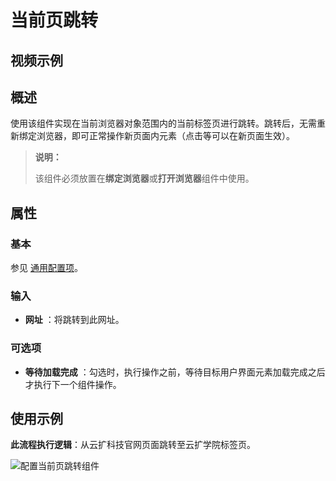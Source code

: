 # 当前页跳转

## 视频示例

## 概述

使用该组件实现在当前浏览器对象范围内的当前标签页进行跳转。跳转后，无需重新绑定浏览器，即可正常操作新页面内元素（点击等可以在新页面生效）。

>**说明：**
>
>该组件必须放置在**绑定浏览器**或**打开浏览器**组件中使用。

## 属性

### 基本

参见 [通用配置项](../Appendix/CommonConfigurationItems.md)。

### 输入

- **网址** ：将跳转到此网址。

### 可选项

- **等待加载完成** ：勾选时，执行操作之前，等待目标用户界面元素加载完成之后才执行下一个组件操作。

## 使用示例

**此流程执行逻辑**：从云扩科技官网页面跳转至云扩学院标签页。

![配置当前页跳转组件](https://docimages.blob.core.chinacloudapi.cn/images/Activities/NavigateTo20201221.png)
